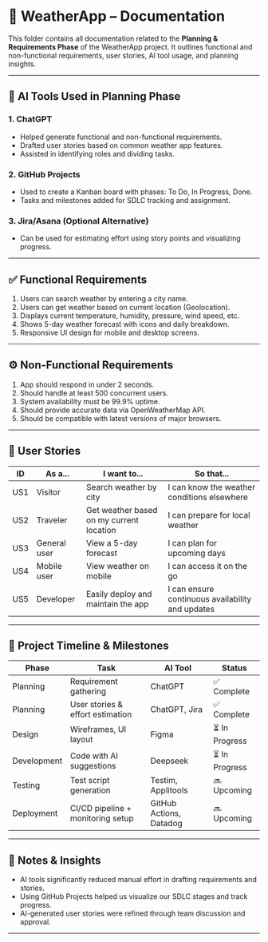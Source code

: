 # 📘 WeatherApp – Documentation

This folder contains all documentation related to the **Planning & Requirements Phase** of the WeatherApp project. It outlines functional and non-functional requirements, user stories, AI tool usage, and planning insights.

---

## 🧠 AI Tools Used in Planning Phase

### 1. **ChatGPT**
- Helped generate functional and non-functional requirements.
- Drafted user stories based on common weather app features.
- Assisted in identifying roles and dividing tasks.

### 2. **GitHub Projects**
- Used to create a Kanban board with phases: To Do, In Progress, Done.
- Tasks and milestones added for SDLC tracking and assignment.

### 3. **Jira/Asana** (Optional Alternative)
- Can be used for estimating effort using story points and visualizing progress.

---

## ✅ Functional Requirements

1. Users can search weather by entering a city name.
2. Users can get weather based on current location (Geolocation).
3. Displays current temperature, humidity, pressure, wind speed, etc.
4. Shows 5-day weather forecast with icons and daily breakdown.
5. Responsive UI design for mobile and desktop screens.

---

## ⚙️ Non-Functional Requirements

1. App should respond in under 2 seconds.
2. Should handle at least 500 concurrent users.
3. System availability must be 99.9% uptime.
4. Should provide accurate data via OpenWeatherMap API.
5. Should be compatible with latest versions of major browsers.

---

## 🧾 User Stories

| ID  | As a...          | I want to...                                 | So that...                                      |
|-----|------------------|----------------------------------------------|-------------------------------------------------|
| US1 | Visitor          | Search weather by city                       | I can know the weather conditions elsewhere     |
| US2 | Traveler         | Get weather based on my current location     | I can prepare for local weather                 |
| US3 | General user     | View a 5-day forecast                        | I can plan for upcoming days                    |
| US4 | Mobile user      | View weather on mobile                       | I can access it on the go                       |
| US5 | Developer        | Easily deploy and maintain the app           | I can ensure continuous availability and updates|

---

## 🧭 Project Timeline & Milestones

| Phase       | Task                                   | AI Tool                 | Status       
|-------------|----------------------------------------|-------------------------|-----------------|
| Planning    | Requirement gathering                  | ChatGPT                 | ✅ Complete    |
| Planning    | User stories & effort estimation       | ChatGPT, Jira           | ✅ Complete    |
| Design      | Wireframes, UI layout                  | Figma                   | ⏳ In Progress |
| Development | Code with AI suggestions               | Deepseek                | ⏳ In Progress |
| Testing     | Test script generation                 | Testim, Applitools      | 🔜 Upcoming    |
| Deployment  | CI/CD pipeline + monitoring setup      | GitHub Actions, Datadog | 🔜 Upcoming    |

---

## 🧩 Notes & Insights

- AI tools significantly reduced manual effort in drafting requirements and stories.
- Using GitHub Projects helped us visualize our SDLC stages and track progress.
- AI-generated user stories were refined through team discussion and approval.

---


